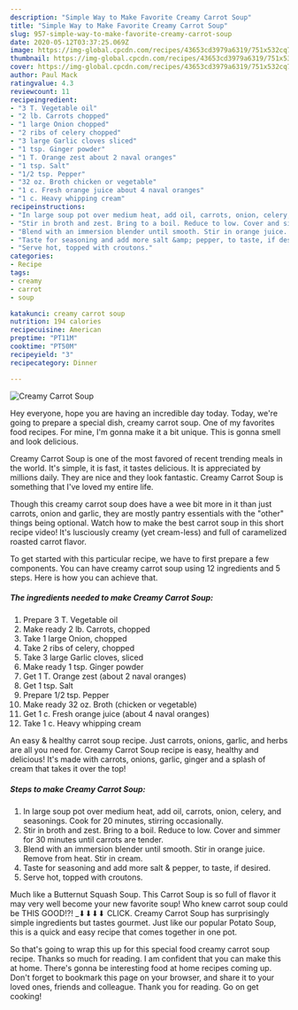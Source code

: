 ```yaml
---
description: "Simple Way to Make Favorite Creamy Carrot Soup"
title: "Simple Way to Make Favorite Creamy Carrot Soup"
slug: 957-simple-way-to-make-favorite-creamy-carrot-soup
date: 2020-05-12T03:37:25.069Z
image: https://img-global.cpcdn.com/recipes/43653cd3979a6319/751x532cq70/creamy-carrot-soup-recipe-main-photo.jpg
thumbnail: https://img-global.cpcdn.com/recipes/43653cd3979a6319/751x532cq70/creamy-carrot-soup-recipe-main-photo.jpg
cover: https://img-global.cpcdn.com/recipes/43653cd3979a6319/751x532cq70/creamy-carrot-soup-recipe-main-photo.jpg
author: Paul Mack
ratingvalue: 4.3
reviewcount: 11
recipeingredient:
- "3 T. Vegetable oil"
- "2 lb. Carrots chopped"
- "1 large Onion chopped"
- "2 ribs of celery chopped"
- "3 large Garlic cloves sliced"
- "1 tsp. Ginger powder"
- "1 T. Orange zest about 2 naval oranges"
- "1 tsp. Salt"
- "1/2 tsp. Pepper"
- "32 oz. Broth chicken or vegetable"
- "1 c. Fresh orange juice about 4 naval oranges"
- "1 c. Heavy whipping cream"
recipeinstructions:
- "In large soup pot over medium heat, add oil, carrots, onion, celery, and seasonings. Cook for 20 minutes, stirring occasionally."
- "Stir in broth and zest. Bring to a boil. Reduce to low. Cover and simmer for 30 minutes until carrots are tender."
- "Blend with an immersion blender until smooth. Stir in orange juice. Remove from heat. Stir in cream."
- "Taste for seasoning and add more salt &amp; pepper, to taste, if desired."
- "Serve hot, topped with croutons."
categories:
- Recipe
tags:
- creamy
- carrot
- soup

katakunci: creamy carrot soup 
nutrition: 194 calories
recipecuisine: American
preptime: "PT11M"
cooktime: "PT50M"
recipeyield: "3"
recipecategory: Dinner

---
```



![Creamy Carrot Soup](https://img-global.cpcdn.com/recipes/43653cd3979a6319/751x532cq70/creamy-carrot-soup-recipe-main-photo.jpg)

Hey everyone, hope you are having an incredible day today. Today, we're going to prepare a special dish, creamy carrot soup. One of my favorites food recipes. For mine, I'm gonna make it a bit unique. This is gonna smell and look delicious.

Creamy Carrot Soup is one of the most favored of recent trending meals in the world. It's simple, it is fast, it tastes delicious. It is appreciated by millions daily. They are nice and they look fantastic. Creamy Carrot Soup is something that I've loved my entire life.

Though this creamy carrot soup does have a wee bit more in it than just carrots, onion and garlic, they are mostly pantry essentials with the &#34;other&#34; things being optional. Watch how to make the best carrot soup in this short recipe video! It&#39;s lusciously creamy (yet cream-less) and full of caramelized roasted carrot flavor.


To get started with this particular recipe, we have to first prepare a few components. You can have creamy carrot soup using 12 ingredients and 5 steps. Here is how you can achieve that.

<!--inarticleads1-->

##### The ingredients needed to make Creamy Carrot Soup:

1. Prepare 3 T. Vegetable oil
1. Make ready 2 lb. Carrots, chopped
1. Take 1 large Onion, chopped
1. Take 2 ribs of celery, chopped
1. Take 3 large Garlic cloves, sliced
1. Make ready 1 tsp. Ginger powder
1. Get 1 T. Orange zest (about 2 naval oranges)
1. Get 1 tsp. Salt
1. Prepare 1/2 tsp. Pepper
1. Make ready 32 oz. Broth (chicken or vegetable)
1. Get 1 c. Fresh orange juice (about 4 naval oranges)
1. Take 1 c. Heavy whipping cream


An easy &amp; healthy carrot soup recipe. Just carrots, onions, garlic, and herbs are all you need for. Creamy Carrot Soup recipe is easy, healthy and delicious! It&#39;s made with carrots, onions, garlic, ginger and a splash of cream that takes it over the top! 

<!--inarticleads2-->

##### Steps to make Creamy Carrot Soup:

1. In large soup pot over medium heat, add oil, carrots, onion, celery, and seasonings. Cook for 20 minutes, stirring occasionally.
1. Stir in broth and zest. Bring to a boil. Reduce to low. Cover and simmer for 30 minutes until carrots are tender.
1. Blend with an immersion blender until smooth. Stir in orange juice. Remove from heat. Stir in cream.
1. Taste for seasoning and add more salt &amp; pepper, to taste, if desired.
1. Serve hot, topped with croutons.


Much like a Butternut Squash Soup. This Carrot Soup is so full of flavor it may very well become your new favorite soup! Who knew carrot soup could be THIS GOOD!?! _­⬇⬇⬇⬇ CLICK. Creamy Carrot Soup has surprisingly simple ingredients but tastes gourmet. Just like our popular Potato Soup, this is a quick and easy recipe that comes together in one pot. 

So that's going to wrap this up for this special food creamy carrot soup recipe. Thanks so much for reading. I am confident that you can make this at home. There's gonna be interesting food at home recipes coming up. Don't forget to bookmark this page on your browser, and share it to your loved ones, friends and colleague. Thank you for reading. Go on get cooking!
